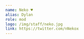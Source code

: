 ```yaml
---
name: Neko ♥
alias: Dylan
role: mod
logo: /img/staff/neko.jpg
link: https://twitter.com/nNekox
---
```

